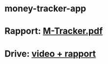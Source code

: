 # money-tracker-app
# Rapport: [M-Tracker.pdf](https://github.com/MOUAD-FAKIHI/money-tracker-app/files/11492742/M-Tracker.pdf)
# Drive: [video + rapport](https://drive.google.com/drive/folders/1axwA458vX5gWYFD9lagiXe9faNqMJS1V?usp=sharing)
